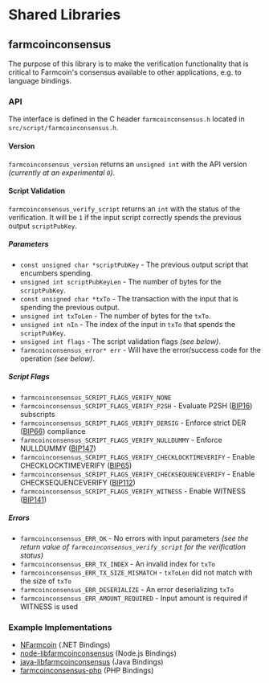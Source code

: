 Shared Libraries
================

## farmcoinconsensus

The purpose of this library is to make the verification functionality that is critical to Farmcoin's consensus available to other applications, e.g. to language bindings.

### API

The interface is defined in the C header `farmcoinconsensus.h` located in  `src/script/farmcoinconsensus.h`.

#### Version

`farmcoinconsensus_version` returns an `unsigned int` with the API version *(currently at an experimental `0`)*.

#### Script Validation

`farmcoinconsensus_verify_script` returns an `int` with the status of the verification. It will be `1` if the input script correctly spends the previous output `scriptPubKey`.

##### Parameters
- `const unsigned char *scriptPubKey` - The previous output script that encumbers spending.
- `unsigned int scriptPubKeyLen` - The number of bytes for the `scriptPubKey`.
- `const unsigned char *txTo` - The transaction with the input that is spending the previous output.
- `unsigned int txToLen` - The number of bytes for the `txTo`.
- `unsigned int nIn` - The index of the input in `txTo` that spends the `scriptPubKey`.
- `unsigned int flags` - The script validation flags *(see below)*.
- `farmcoinconsensus_error* err` - Will have the error/success code for the operation *(see below)*.

##### Script Flags
- `farmcoinconsensus_SCRIPT_FLAGS_VERIFY_NONE`
- `farmcoinconsensus_SCRIPT_FLAGS_VERIFY_P2SH` - Evaluate P2SH ([BIP16](https://github.com/farmcoin/bips/blob/master/bip-0016.mediawiki)) subscripts
- `farmcoinconsensus_SCRIPT_FLAGS_VERIFY_DERSIG` - Enforce strict DER ([BIP66](https://github.com/farmcoin/bips/blob/master/bip-0066.mediawiki)) compliance
- `farmcoinconsensus_SCRIPT_FLAGS_VERIFY_NULLDUMMY` - Enforce NULLDUMMY ([BIP147](https://github.com/farmcoin/bips/blob/master/bip-0147.mediawiki))
- `farmcoinconsensus_SCRIPT_FLAGS_VERIFY_CHECKLOCKTIMEVERIFY` - Enable CHECKLOCKTIMEVERIFY ([BIP65](https://github.com/farmcoin/bips/blob/master/bip-0065.mediawiki))
- `farmcoinconsensus_SCRIPT_FLAGS_VERIFY_CHECKSEQUENCEVERIFY` - Enable CHECKSEQUENCEVERIFY ([BIP112](https://github.com/farmcoin/bips/blob/master/bip-0112.mediawiki))
- `farmcoinconsensus_SCRIPT_FLAGS_VERIFY_WITNESS` - Enable WITNESS ([BIP141](https://github.com/farmcoin/bips/blob/master/bip-0141.mediawiki))

##### Errors
- `farmcoinconsensus_ERR_OK` - No errors with input parameters *(see the return value of `farmcoinconsensus_verify_script` for the verification status)*
- `farmcoinconsensus_ERR_TX_INDEX` - An invalid index for `txTo`
- `farmcoinconsensus_ERR_TX_SIZE_MISMATCH` - `txToLen` did not match with the size of `txTo`
- `farmcoinconsensus_ERR_DESERIALIZE` - An error deserializing `txTo`
- `farmcoinconsensus_ERR_AMOUNT_REQUIRED` - Input amount is required if WITNESS is used

### Example Implementations
- [NFarmcoin](https://github.com/NicolasDorier/NFarmcoin/blob/master/NFarmcoin/Script.cs#L814) (.NET Bindings)
- [node-libfarmcoinconsensus](https://github.com/bitpay/node-libfarmcoinconsensus) (Node.js Bindings)
- [java-libfarmcoinconsensus](https://github.com/dexX7/java-libfarmcoinconsensus) (Java Bindings)
- [farmcoinconsensus-php](https://github.com/Bit-Wasp/farmcoinconsensus-php) (PHP Bindings)
